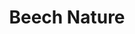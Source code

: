---
title: "Beech Nature"
woodType: "Beech"
thickness: 
        - "22mm"

lengthWidth: 
    - "300x60mm"
    - "400x60mm"
---